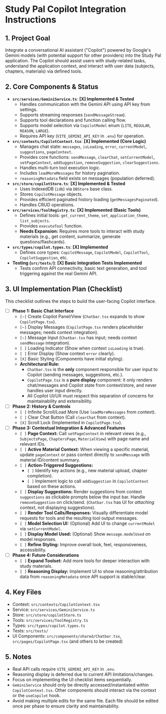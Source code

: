# Study Pal Copilot Integration Instructions

## 1. Project Goal

Integrate a conversational AI assistant ("Copilot") powered by Google's Gemini models (with potential support for other providers) into the Study Pal application. The Copilot should assist users with study-related tasks, understand the application context, and interact with user data (subjects, chapters, materials) via defined tools.

## 2. Core Components & Status

*   **`src/services/GeminiService.ts`**: **[X] Implemented & Tested**
    *   Handles communication with the Gemini API using API key from settings.
    *   Supports streaming responses (`sendMessageStream`).
    *   Supports tool declarations and function calling flow.
    *   Supports model selection via `CopilotModel` enum (`LITE`, `REGULAR`, `REASON`, `LARGE`).
    *   Requires API key (`VITE_GEMINI_API_KEY` in `.env`) for operation.
*   **`src/contexts/CopilotContext.tsx`**: **[X] Implemented (Core Logic)**
    *   Manages chat state: `messages`, `isLoading`, `error`, `currentModel`, `suggestions`, `pageContext`.
    *   Provides core functions: `sendMessage`, `clearChat`, `setCurrentModel`, `setPageContext`, `addSuggestion`, `removeSuggestion`, `clearSuggestions`.
    *   Handles multi-turn tool execution logic.
    *   Includes `loadMoreMessages` for history pagination.
    *   `reasoningMetadata` field exists on messages (population deferred).
*   **`src/store/copilotStore.ts`**: **[X] Implemented & Tested**
    *   Uses IndexedDB (`idb`) via `DBStore` base class.
    *   Stores `CopilotMessage` objects.
    *   Provides efficient paginated history loading (`getMessagesPaginated`).
    *   Handles CRUD operations.
*   **`src/services/ToolRegistry.ts`**: **[X] Implemented (Basic Tools)**
    *   Defines initial tools: `get_current_theme`, `set_application_theme`, `list_subjects`.
    *   Provides `executeTool` function.
    *   **Needs Expansion:** Requires more tools to interact with study materials (e.g., get content, summarize, generate questions/flashcards).
*   **`src/types/copilot.types.ts`**: **[X] Implemented**
    *   Defines core types: `CopilotMessage`, `CopilotModel`, `CopilotTool`, `CopilotSuggestion`, etc.
*   **Testing (`src/tests/`)**: **[X] Basic Integration Tests Implemented**
    *   Tests confirm API connectivity, basic text generation, and tool triggering against the real Gemini API.

## 3. UI Implementation Plan (Checklist)

This checklist outlines the steps to build the user-facing Copilot interface.

*   [ ] **Phase 1: Basic Chat Interface**
    *   `[~]` Create Copilot Panel/View (`Chatbar.tsx` expands to show `CopilotPage.tsx`).
    *   `[~]` Display Messages (`CopilotPage.tsx` renders placeholder messages; needs context integration).
    *   `[~]` Message Input (`Chatbar.tsx` has input; needs context `sendMessage` integration).
    *   `[ ]` Loading Indicator (Show when context `isLoading` is true).
    *   `[ ]` Error Display (Show context `error` clearly).
    *   `[X]` Basic Styling (Components have initial styling).
    *   **Architectural Rule:**
        *   `Chatbar.tsx` is the **only** component responsible for user input to Copilot (sending messages, suggestions, etc.).
        *   `CopilotPage.tsx` is a **pure display** component: it only renders chat/messages and Copilot state from context/store, and never handles user input directly.
        *   All Copilot UI/UX must respect this separation of concerns for maintainability and extensibility.
*   [ ] **Phase 2: History & Controls**
    *   `[ ]` Infinite Scroll/Load More (Use `loadMoreMessages` from context).
    *   `[ ]` Clear Chat Button (Call `clearChat` from context).
    *   `[X]` Scroll Lock (Implemented in `CopilotPage.tsx`).
*   [ ] **Phase 3: Contextual Integration & Advanced Features**
    *   `[ ]` **Page Context:** Call `setPageContext` in relevant views (e.g., `SubjectsPage`, `ChaptersPage`, `MaterialView`) with page name and relevant IDs.
    *   `[ ]` **Active Material Context:** When viewing a specific material, update `pageContext` or pass context directly to `sendMessage` with material ID/content summary.
    *   `[ ]` **Action-Triggered Suggestions:**
        *   `[ ]` Identify key actions (e.g., new material upload, chapter completion).
        *   `[ ]` Implement logic to call `addSuggestion` in `CopilotContext` based on these actions.
    *   `[ ]` **Display Suggestions:** Render suggestions from context `suggestions` as clickable prompts below the input bar. Handle `removeSuggestion` on click/send. (`Chatbar.tsx` has UI for *attaching* context, not displaying suggestions).
    *   `[ ]` **Render Tool Calls/Responses:** Visually differentiate model requests for tools and the resulting tool output messages.
    *   `[ ]` **Model Selection UI:** (Optional) Add UI to change `currentModel` via `setCurrentModel`.
    *   `[ ]` **Display Model Used:** (Optional) Show `message.modelUsed` on model responses.
    *   `[ ]` **Refine Styling:** Improve overall look, feel, responsiveness, accessibility.
*   [ ] **Phase 4: Future Considerations**
    *   `[ ]` **Expand Toolset:** Add more tools for deeper interaction with study materials.
    *   `[ ]` **Reasoning Display:** Implement UI to show reasoning/attribution data from `reasoningMetadata` once API support is stable/clear.

## 4. Key Files

*   Context: `src/contexts/CopilotContext.tsx`
*   Service: `src/services/GeminiService.ts`
*   Store: `src/store/copilotStore.ts`
*   Tools: `src/services/ToolRegistry.ts`
*   Types: `src/types/copilot.types.ts`
*   Tests: `src/tests/`
*   UI Components: `src/components/shared/Chatbar.tsx`, `src/pages/CopilotPage.tsx` (and others to be created)

## 5. Notes

*   Real API calls require `VITE_GEMINI_API_KEY` in `.env`.
*   Reasoning display is deferred due to current API limitations/changes.
*   Focus on implementing the UI checklist items sequentially.
*   `GeminiService` should only be directly accessed/instantiated within `CopilotContext.tsx`. Other components should interact via the context or the `useCopilot` hook.
*   Avoid making multiple edits for the same file. Each file should be edited once per phase to ensure clarity and maintainability.
